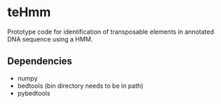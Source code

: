 teHmm
=====

Prototype code for identification of transposable elements in annotated DNA sequence using a HMM.  

Dependencies
-----
* numpy
* bedtools (bin directory needs to be in path)
* pybedtools
